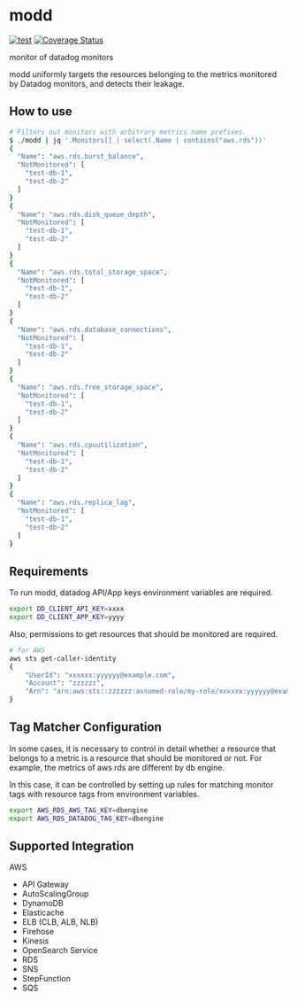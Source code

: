 # modd
[![test](https://github.com/terakoya76/modd/actions/workflows/test.yml/badge.svg)](https://github.com/terakoya76/modd/actions/workflows/test.yml)
[![Coverage Status](https://coveralls.io/repos/github/terakoya76/modd/badge.svg?branch=main)](https://coveralls.io/github/terakoya76/modd?branch=main)

monitor of datadog monitors

modd uniformly targets the resources belonging to the metrics monitored by Datadog monitors, and detects their leakage.

## How to use
```bash
# Filters out monitors with arbitrary metrics name prefixes.
$ ./modd | jq '.Monitors[] | select(.Name | contains("aws.rds"))'
{
  "Name": "aws.rds.burst_balance",
  "NotMonitored": [
    "test-db-1",
    "test-db-2"
  ]
}
{
  "Name": "aws.rds.disk_queue_depth",
  "NotMonitored": [
    "test-db-1",
    "test-db-2"
  ]
}
{
  "Name": "aws.rds.total_storage_space",
  "NotMonitored": [
    "test-db-1",
    "test-db-2"
  ]
}
{
  "Name": "aws.rds.database_connections",
  "NotMonitored": [
    "test-db-1",
    "test-db-2"
  ]
}
{
  "Name": "aws.rds.free_storage_space",
  "NotMonitored": [
    "test-db-1",
    "test-db-2"
  ]
}
{
  "Name": "aws.rds.cpuutilization",
  "NotMonitored": [
    "test-db-1",
    "test-db-2"
  ]
}
{
  "Name": "aws.rds.replica_lag",
  "NotMonitored": [
    "test-db-1",
    "test-db-2"
  ]
}
```

## Requirements
To run modd, datadog API/App keys environment variables are required.

```bash
export DD_CLIENT_API_KEY=xxxx
export DD_CLIENT_APP_KEY=yyyy
```

Also, permissions to get resources that should be monitored are required.

```bash
# for AWS
aws sts get-caller-identity
{
    "UserId": "xxxxxx:yyyyyy@example.com",
    "Account": "zzzzzz",
    "Arn": "arn:aws:sts::zzzzzz:assumed-role/my-role/xxxxxx:yyyyyy@example.com"
}
```

## Tag Matcher Configuration

In some cases, it is necessary to control in detail whether a resource that belongs to a metric is a resource that should be monitored or not.
For example, the metrics of aws rds are different by db engine.

In this case, it can be controlled by setting up rules for matching monitor tags with resource tags from environment variables.

```bash
export AWS_RDS_AWS_TAG_KEY=dbengine
export AWS_RDS_DATADOG_TAG_KEY=dbengine
```

## Supported Integration

AWS
* API Gateway
* AutoScalingGroup
* DynamoDB
* Elasticache
* ELB (CLB, ALB, NLB)
* Firehose
* Kinesis
* OpenSearch Service
* RDS
* SNS
* StepFunction
* SQS
